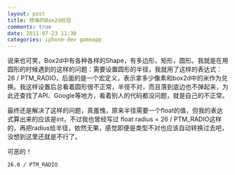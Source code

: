 ```yaml
---
layout: post
title: 惨痛的Box2d经验
comments: true
date: 2011-07-23 11:30
categories: iphone-dev gameapp
---
```


说来也可笑，Box2d中有各种各样的Shape，有多边形，矩形，圆形。我就是在用圆形的时候遇到的这样的问题：需要设置圆形的半径，我就用了这样的表达式：26 / PTM_RADIO，后面的是一个宏定义，表示拿多少像素和box2d中的米作为兑换。我这样设置后总看着圆形很不正常，半径不对，而且落到底边也不弹起来，为此还查找了API、Google等地方，看着别人的代码都没问题，就是自己的不正常。

最终还是解决了这样的问题，真羞愧，原来半径需要一个float的值，但我的表达式算出来的应该是int，不过我也曾经写过 float radius = 26 / PTM_RADIO这样的，再把radius给半径，依然无果，感觉即便是类型不对也应该自动转换过去吧，没想到这里还就是不行了。

可恶的！

`26.0 / PTM_RADIO`